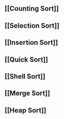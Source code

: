 ## [[Counting Sort]]
## [[Selection Sort]]
## [[Insertion Sort]]
## [[Quick Sort]]
## [[Shell Sort]]
## [[Merge Sort]]
## [[Heap Sort]]